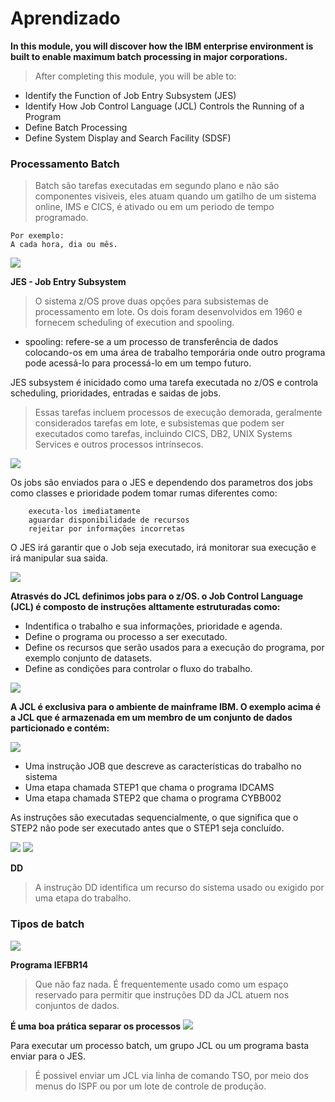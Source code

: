 # Aprendizado

**In this module, you will discover how the IBM enterprise environment is built to enable maximum batch processing in major corporations.**

> After completing this module, you will be able to:

- Identify the Function of Job Entry Subsystem (JES)
- Identify How Job Control Language (JCL) Controls the Running of a Program
- Define Batch Processing
- Define System Display and Search Facility (SDSF)


### Processamento Batch
> Batch são tarefas executadas em segundo plano e não são componentes visiveis, eles atuam quando um gatilho de um sistema online, IMS e CICS, é ativado ou em um periodo de tempo programado.
    
    Por exemplo:
    A cada hora, dia ou mês.
    
![](https://github.com/ThreeDP/MTM/blob/master/img/Batch%20system/1.png)

**JES - Job Entry Subsystem**
> O sistema z/OS prove duas opções para subsistemas de processamento em lote. Os dois foram desenvolvidos em 1960 e fornecem scheduling of execution and spooling.

- spooling: refere-se a um processo de transferência de dados colocando-os em uma área de trabalho temporária onde outro programa pode acessá-lo para processá-lo em um tempo futuro.

JES subsystem é inicidado como uma tarefa executada no z/OS e controla scheduling, prioridades, entradas e saidas de jobs.
> Essas tarefas incluem processos de execução demorada, geralmente considerados tarefas em lote, e subsistemas que podem ser executados como tarefas, incluindo CICS, DB2, UNIX Systems Services e outros processos intrínsecos.

![](https://github.com/ThreeDP/MTM/blob/master/img/Batch%20system/2.png)

Os jobs são enviados para o JES e dependendo dos parametros dos jobs como classes e prioridade podem tomar rumas diferentes como:

        executa-los imediatamente
        aguardar disponibilidade de recursos
        rejeitar por informações incorretas
        
O JES irá garantir que o Job seja executado, irá monitorar sua execução e irá manipular sua saida.

![](https://github.com/ThreeDP/MTM/blob/master/img/Batch%20system/3.png)

**Atrasvés do JCL definimos jobs para o z/OS. o Job Control Language (JCL) é composto de instruções alttamente estruturadas como:**

- Indentifica o trabalho e sua informações, prioridade e agenda.
- Define o programa ou processo a ser executado.
- Define os recursos que serão usados para a execução do programa, por exemplo conjunto de datasets.
- Define as condições para controlar o fluxo do trabalho.

![](https://github.com/ThreeDP/MTM/blob/master/img/Batch%20system/4.png)

**A JCL é exclusiva para o ambiente de mainframe IBM. O exemplo acima é a JCL que é armazenada em um membro de um conjunto de dados particionado e contém:**

![](https://github.com/ThreeDP/MTM/blob/master/img/Batch%20system/5.png)

- Uma instrução JOB que descreve as características do trabalho no sistema
- Uma etapa chamada STEP1 que chama o programa IDCAMS
- Uma etapa chamada STEP2 que chama o programa CYBB002

As instruções são executadas sequencialmente, o que significa que o STEP2 não pode ser executado antes que o STEP1 seja concluído.

![](https://github.com/ThreeDP/MTM/blob/master/img/Batch%20system/6.png)
![](https://github.com/ThreeDP/MTM/blob/master/img/Batch%20system/7.png)

**DD**

> A instrução DD identifica um recurso do sistema usado ou exigido por uma etapa do trabalho.

### Tipos de batch

![](https://github.com/ThreeDP/MTM/blob/master/img/Batch%20system/8.png)

**Programa IEFBR14** 
> Que não faz nada. É frequentemente usado como um espaço reservado para permitir que instruções DD da JCL atuem nos conjuntos de dados.


**É uma boa prática separar os processos**
![](https://github.com/ThreeDP/MTM/blob/master/img/Batch%20system/9.png)

Para executar um processo batch, um grupo JCL ou um programa basta enviar para o JES.
> É possivel enviar um JCL via linha de comando TSO, por meio dos menus do ISPF ou por um lote de controle de produção.


